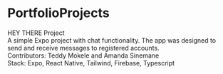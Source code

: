 # PortfolioProjects

HEY THERE Project <br/>
A simple Expo project with chat functionality. The app was designed to send and receive messages to registered accounts. <br/>
Contributors: Teddy Mokele and Amanda Sinemane <br/>
Stack: Expo, React Native, Tailwind, Firebase, Typescript
